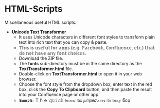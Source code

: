 # HTML-Scripts

Miscellaneous useful HTML scripts.

 - **Unicode Text Transformer**
   - It uses Unicode characters in different font styles to transform plain text into rich text that you can copy & paste.
   - 𝕋𝕙𝕚𝕤 𝕚𝕤 𝕦𝕤𝕖𝕗𝕦𝕝 𝕗𝕠𝕣 𝕒𝕡𝕡𝕤 (𝕖.𝕘. 𝔽𝕒𝕔𝕖𝕓𝕠𝕠𝕜, ℂ𝕠𝕟𝕗𝕝𝕦𝕖𝕟𝕔𝕖, 𝕖𝕥𝕔.) 𝕥𝕙𝕒𝕥 𝕕𝕠 𝕟𝕠𝕥 𝕙𝕒𝕧𝕖 𝕒𝕟𝕪 𝕗𝕠𝕟𝕥 𝕔𝕙𝕠𝕚𝕔𝕖𝕤.
   - Download the ZIP file.
   - The **fonts** sub-directory must be in the same directory as the **TextTransformer.html** file.
   - Double-click on **TextTransformer.html** to open it in your web browser.
   - Choose the font style from the dropdown box, enter text in the red box, click the **Copy To Clipboard** button, and then paste the result into your Confluence page or other app.
   - 𝕾𝖆𝖒𝖕𝖑𝖊:  Ｔｈｅ 𝚚𝚞𝚒𝚌𝚔 𝑏𝑟𝑜𝑤𝑛 𝖿𝗈𝗑 𝘫𝘶𝘮𝘱𝘦𝘥 ℴ𝓋ℯ𝓇 𝔱𝔥𝔢 𝕝𝕒𝕫𝕪 ᵷop˙

